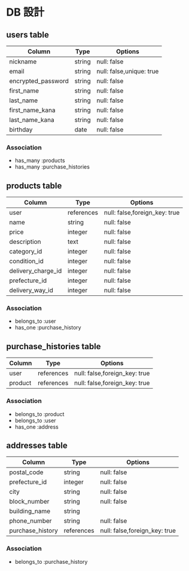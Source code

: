 # DB 設計

## users table

| Column               | Type     | Options                  |
| ----------           | ------   | ----------------------   |
| nickname             | string   | null: false              |
| email                | string   | null: false,unique: true |
| encrypted_password   | string   | null: false              |
| first_name           | string   | null: false              |
| last_name            | string   | null: false              |
| first_name_kana      | string   | null: false              |
| last_name_kana       | string   | null: false              |
| birthday             | date     | null: false              |

### Association

- has_many :products
- has_many :purchase_histories


## products table

| Column              | Type        | Options                         |
| ----------          | ----------  | -----------                     |
| user                | references  | null: false,foreign_key: true   |
| name                | string      | null: false                     |
| price               | integer     | null: false                     |
| description         | text        | null: false                     |
| category_id         | integer     | null: false                     |
| condition_id        | integer     | null: false                     |
| delivery_charge_id  | integer     | null: false                     |
| prefecture_id       | integer     | null: false                     |
| delivery_way_id     | integer     | null: false                     |


### Association

- belongs_to :user
- has_one :purchase_history

## purchase_histories table

| Column       | Type        | Options                             |
| ----------   | ----------  | -----------                         |
| user         | references  | null: false,foreign_key: true       |
| product      | references  | null: false,foreign_key: true       |

### Association

- belongs_to :product
- belongs_to :user
- has_one :address

## addresses table

| Column            | Type        | Options                         |
| ----------        | ---------   | -----------                     |
| postal_code       | string      | null: false                     |
| prefecture_id     | integer     | null: false                     |
| city              | string      | null: false                     |
| block_number      | string      | null: false                     |
| building_name     | string      |                                 |
| phone_number      | string      | null: false                     |
| purchase_history  | references  | null: false,foreign_key: true   |

### Association

- belongs_to :purchase_history